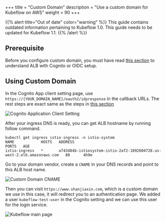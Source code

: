 +++
title = "Custom Domain"
description = "Use a custom domain for Kubeflow on AWS"
weight = 90
+++

{{% alert title="Out of date" color="warning" %}}
This guide contains outdated information pertaining to Kubeflow 1.0. This guide
needs to be updated for Kubeflow 1.1.
{{% /alert %}}


## Prerequisite

Before you configure custom domain, you must have read [this section](/docs/aws/authentication) to understand ALB with Cognito or OIDC setup.

## Using Custom Domain

In the Cognito App client setting page, use `https://{YOUR_DOMAIN_NAME}/oauth2/idpresponse` in the callback URLs. The rest steps are exact same as the steps in [this section](/docs/aws/authentication)

<img src="/docs/images/aws/cognito-appclient.png"
  alt="Cognito Application Client Setting"
  class="mt-3 mb-3 border border-info rounded">

After your ingress DNS is ready, you can get ALB hostname by running follow command.

```
kubectl get ingress istio-ingress -n istio-system
NAME            HOSTS   ADDRESS                                                                  PORTS   AGE
istio-ingress   *       a743484b-istiosystem-istio-2af2-1092604728.us-west-2.elb.amazonaws.com   80      4h9m
```

Go to your domain vendor, create a `CNAME` in your DNS records and point to this ALB host name.

<img src="/docs/images/aws/custom-domain-cname.png"
  alt="Custom Domain CNAME"
  class="mt-3 mb-3 border border-info rounded">

Then you can visit `https://www.shanjiaxin.com`, which is a custom domain we use in this case, it will redirect you to an authentication page. We added a user `kubeflow-test-user` in the Cognito setting and we can use this user for the login service.

<img src="/docs/images/aws/kubeflow-main-page.png"
  alt="Kubeflow main page"
  class="mt-3 mb-3 border border-info rounded">
